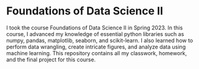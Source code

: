 # Foundations of Data Science II
I took the course Foundations of Data Science II in Spring 2023. In this course, I advanced my knowledge of essential python libraries such as numpy, pandas, matplotlib, seaborn, and scikit-learn. I also learned how to perform data wrangling, create intricate figures, and analyze data using machine learning.
This repository contains all my classwork, homework, and the final project for this course.
